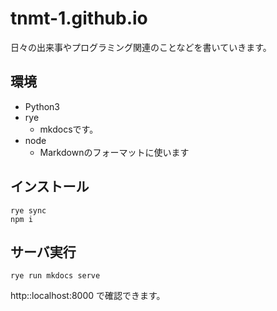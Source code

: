 # tnmt-1.github.io

日々の出来事やプログラミング関連のことなどを書いていきます。

## 環境

- Python3
- rye
  - mkdocsです。
- node
  - Markdownのフォーマットに使います

## インストール

```
rye sync
npm i
```

## サーバ実行

```
rye run mkdocs serve
```

http::localhost:8000 で確認できます。
